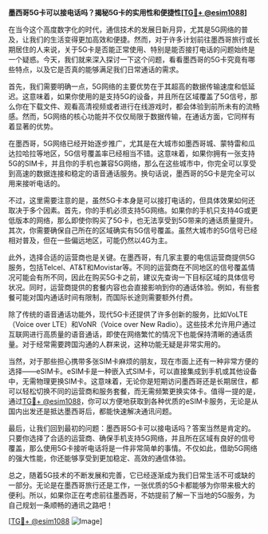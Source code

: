 **墨西哥5G卡可以接电话吗？揭秘5G卡的实用性和便捷性[[TG💪+ @esim1088](https://t.me/s/esim1088)]**

在当今这个高度数字化的时代，通信技术的发展日新月异，尤其是5G网络的普及，让我们的生活变得更加高效和便捷。然而，对于许多计划前往墨西哥旅行或长期居住的人来说，关于5G卡是否能正常使用、特别是能否接打电话的问题始终是一个疑惑。今天，我们就来深入探讨一下这个问题，看看墨西哥的5G卡究竟有哪些特点，以及它是否真的能够满足我们日常通话的需求。

首先，我们需要明确一点，5G网络的主要优势在于其超高的数据传输速度和低延迟。这意味着，如果你使用的是支持5G的设备，并且所在区域覆盖了5G信号，那么你在下载文件、观看高清视频或者进行在线游戏时，都会体验到前所未有的流畅感。然而，5G网络的核心功能并不仅仅局限于数据传输，在通话方面，它同样有着显著的优势。

在墨西哥，5G网络已经开始逐步推广，尤其是在大城市如墨西哥城、蒙特雷和瓜达拉哈拉等地区，5G信号覆盖率已经相当不错。这意味着，如果你拥有一张支持5G的SIM卡，并且你的手机也兼容5G网络，那么在这些城市中，你完全可以享受到高速的数据连接和稳定的语音通话服务。换句话说，墨西哥的5G卡是完全可以用来接听电话的。

不过，这里需要注意的是，虽然5G卡本身是可以接打电话的，但具体效果如何还取决于多个因素。首先，你的手机必须支持5G网络。如果你的手机只支持4G或更低版本的网络，那么即使你购买了5G卡，也无法享受到5G带来的通话质量提升。其次，你需要确保自己所在的区域确实有5G信号覆盖。虽然大城市的5G信号已经相对普及，但在一些偏远地区，可能仍然以4G为主。

此外，选择合适的运营商也是关键。在墨西哥，有几家主要的电信运营商提供5G服务，包括Telcel、AT&T和Movistar等。不同的运营商在不同地区的信号覆盖情况可能会有所不同，因此在购买5G卡之前，建议先查询一下目标区域的具体信号状况。同时，运营商提供的套餐内容也会直接影响到你的通话体验。例如，有些套餐可能对国内通话时间有限制，而国际长途则需要额外付费。

除了传统的语音通话功能外，现代5G卡还提供了许多创新的服务，比如VoLTE（Voice over LTE）和VoNR（Voice over New Radio）。这些技术允许用户通过互联网进行高质量的语音通话，即使在网络繁忙的情况下也能保持清晰的通话质量。对于经常需要跨国沟通的人群来说，这种功能无疑是非常实用的。

当然，对于那些担心携带多张SIM卡麻烦的朋友，现在市面上还有一种非常方便的选择——eSIM卡。eSIM卡是一种嵌入式SIM卡，可以直接集成到手机或其他设备中，无需物理更换SIM卡。这意味着，无论你是短期访问墨西哥还是长期居住，都可以轻松切换不同的运营商和服务套餐，而无需频繁更换实体卡。值得一提的是，通过[TG💪+ @esim1088](https://t.me/s/esim1088)，你可以方便地获取到各种优质的eSIM卡服务，无论是从国内出发还是抵达墨西哥后，都能快速解决通讯问题。

最后，让我们回到最初的问题：墨西哥5G卡可以接电话吗？答案当然是肯定的。只要你选择了合适的运营商、确保手机支持5G网络，并且所在区域有良好的信号覆盖，那么使用5G卡接听电话将是一件非常简单的事情。不仅如此，借助5G网络的强大性能，你还能够享受到更加稳定、高效的通信体验。

总之，随着5G技术的不断发展和完善，它已经逐渐成为我们日常生活不可或缺的一部分。无论是在墨西哥旅行还是工作，一张优质的5G卡都能够为你带来极大的便利。所以，如果你正在考虑前往墨西哥，不妨提前了解一下当地的5G服务，为自己规划一条顺畅的通讯之路吧！

[[TG💪+ @esim1088](https://t.me/s/esim1088) ![Image](https://i.postimg.cc/4NQfJmqS/Snipaste-2025-05-13-00-14-12.png)]